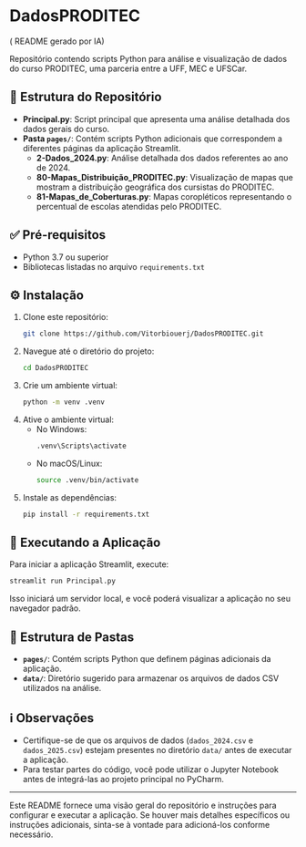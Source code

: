 # DadosPRODITEC
( README gerado por IA)

Repositório contendo scripts Python para análise e visualização de dados do curso PRODITEC, uma parceria entre a UFF, MEC e UFSCar.

## 📂 Estrutura do Repositório

- **Principal.py**: Script principal que apresenta uma análise detalhada dos dados gerais do curso.
- **Pasta `pages/`**: Contém scripts Python adicionais que correspondem a diferentes páginas da aplicação Streamlit.
  - **2-Dados_2024.py**: Análise detalhada dos dados referentes ao ano de 2024.
  - **80-Mapas_Distribuição_PRODITEC.py**: Visualização de mapas que mostram a distribuição geográfica dos cursistas do PRODITEC.
  - **81-Mapas_de_Coberturas.py**: Mapas coropléticos representando o percentual de escolas atendidas pelo PRODITEC.

## ✅ Pré-requisitos

- Python 3.7 ou superior
- Bibliotecas listadas no arquivo `requirements.txt`

## ⚙️ Instalação

1. Clone este repositório:
   ```bash
   git clone https://github.com/Vitorbiouerj/DadosPRODITEC.git
   ```
2. Navegue até o diretório do projeto:
   ```bash
   cd DadosPRODITEC
   ```
3. Crie um ambiente virtual:
   ```bash
   python -m venv .venv
   ```
4. Ative o ambiente virtual:
   - No Windows:
     ```bash
     .venv\Scripts\activate
     ```
   - No macOS/Linux:
     ```bash
     source .venv/bin/activate
     ```
5. Instale as dependências:
   ```bash
   pip install -r requirements.txt
   ```

## 🚀 Executando a Aplicação

Para iniciar a aplicação Streamlit, execute:
```bash
streamlit run Principal.py
```
Isso iniciará um servidor local, e você poderá visualizar a aplicação no seu navegador padrão.

## 📁 Estrutura de Pastas

- **`pages/`**: Contém scripts Python que definem páginas adicionais da aplicação.
- **`data/`**: Diretório sugerido para armazenar os arquivos de dados CSV utilizados na análise.

## ℹ️ Observações

- Certifique-se de que os arquivos de dados (`dados_2024.csv` e `dados_2025.csv`) estejam presentes no diretório `data/` antes de executar a aplicação.
- Para testar partes do código, você pode utilizar o Jupyter Notebook antes de integrá-las ao projeto principal no PyCharm.

---

Este README fornece uma visão geral do repositório e instruções para configurar e executar a aplicação. Se houver mais detalhes específicos ou instruções adicionais, sinta-se à vontade para adicioná-los conforme necessário.
